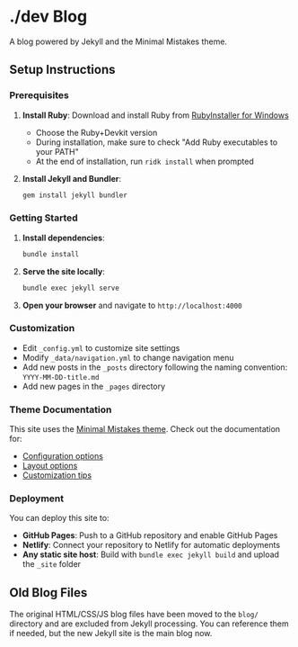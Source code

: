 # ./dev Blog

A blog powered by Jekyll and the Minimal Mistakes theme.

## Setup Instructions

### Prerequisites

1. **Install Ruby**: Download and install Ruby from [RubyInstaller for Windows](https://rubyinstaller.org/downloads/)
   - Choose the Ruby+Devkit version
   - During installation, make sure to check "Add Ruby executables to your PATH"
   - At the end of installation, run `ridk install` when prompted

2. **Install Jekyll and Bundler**:
   ```powershell
   gem install jekyll bundler
   ```

### Getting Started

1. **Install dependencies**:
   ```powershell
   bundle install
   ```

2. **Serve the site locally**:
   ```powershell
   bundle exec jekyll serve
   ```

3. **Open your browser** and navigate to `http://localhost:4000`

### Customization

- Edit `_config.yml` to customize site settings
- Modify `_data/navigation.yml` to change navigation menu
- Add new posts in the `_posts` directory following the naming convention: `YYYY-MM-DD-title.md`
- Add new pages in the `_pages` directory

### Theme Documentation

This site uses the [Minimal Mistakes theme](https://mmistakes.github.io/minimal-mistakes/). Check out the documentation for:
- [Configuration options](https://mmistakes.github.io/minimal-mistakes/docs/configuration/)
- [Layout options](https://mmistakes.github.io/minimal-mistakes/docs/layouts/)
- [Customization tips](https://mmistakes.github.io/minimal-mistakes/docs/stylesheets/)

### Deployment

You can deploy this site to:
- **GitHub Pages**: Push to a GitHub repository and enable GitHub Pages
- **Netlify**: Connect your repository to Netlify for automatic deployments
- **Any static site host**: Build with `bundle exec jekyll build` and upload the `_site` folder

## Old Blog Files

The original HTML/CSS/JS blog files have been moved to the `blog/` directory and are excluded from Jekyll processing. You can reference them if needed, but the new Jekyll site is the main blog now.
